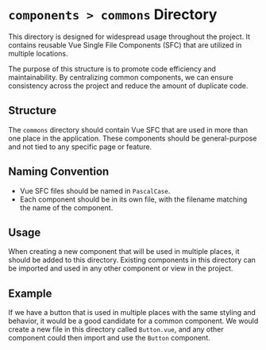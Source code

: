 # `components > commons` Directory

This directory is designed for widespread usage throughout the project. It contains reusable Vue Single File Components (SFC) that are utilized in multiple locations.

The purpose of this structure is to promote code efficiency and maintainability. By centralizing common components, we can ensure consistency across the project and reduce the amount of duplicate code.

## Structure

The `commons` directory should contain Vue SFC that are used in more than one place in the application. These components should be general-purpose and not tied to any specific page or feature.

## Naming Convention

- Vue SFC files should be named in `PascalCase`.
- Each component should be in its own file, with the filename matching the name of the component.

## Usage

When creating a new component that will be used in multiple places, it should be added to this directory. Existing components in this directory can be imported and used in any other component or view in the project.

## Example

If we have a button that is used in multiple places with the same styling and behavior, it would be a good candidate for a common component. We would create a new file in this directory called `Button.vue`, and any other component could then import and use the `Button` component.